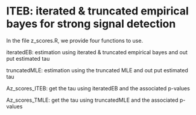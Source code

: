 # ITEB: iterated & truncated empirical bayes for strong signal detection

In the file z_scores.R, we provide four functions to use.

iteratedEB: estimation using iterated & truncated empirical bayes and out put estimated tau

truncatedMLE: estimation using the truncated MLE and out put estimated tau

Az_scores_ITEB: get the tau using iteratedEB and the associated p-values

Az_scores_TMLE: get the tau using truncatedMLE and the associated p-values
